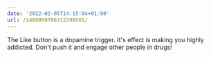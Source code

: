 ```yaml
---
date: '2022-02-05T14:15:04+01:00'
url: /1489950706312298501/
---
```

The Like button is a dopamine trigger. It's effect is making you highly addicted. Don't push it and engage other people in drugs!
